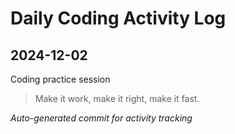 # Daily Coding Activity Log

## 2024-12-02

Coding practice session

> Make it work, make it right, make it fast.

*Auto-generated commit for activity tracking*
